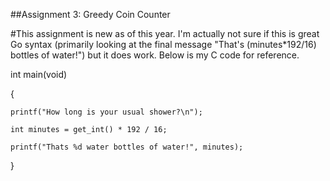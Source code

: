 ##Assignment 3: Greedy Coin Counter

#This assignment is new as of this year. I'm actually not sure if this is great Go syntax (primarily looking at the final message "That's (minutes*192/16) bottles of water!") but it does work. Below is my C code for reference.

int main(void)

{

    printf("How long is your usual shower?\n");

    int minutes = get_int() * 192 / 16;

    printf("Thats %d water bottles of water!", minutes);

}
